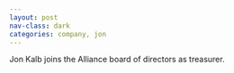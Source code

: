 ```yaml
---
layout: post
nav-class: dark
categories: company, jon
---
```

Jon Kalb joins the Alliance board of directors as treasurer.
